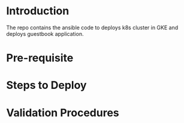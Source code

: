 # Introduction
The repo contains the ansible code to deploys k8s cluster in GKE and deploys guestbook application.
# Pre-requisite

# Steps to Deploy


# Validation Procedures

